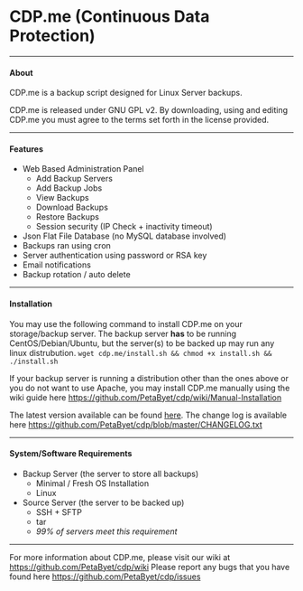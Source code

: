 CDP.me (Continuous Data Protection)
===
---------------------------------------
#### About
CDP.me is a backup script designed for Linux Server backups.

CDP.me is released under GNU GPL v2. By downloading, using and editing CDP.me you must agree to the terms set forth in the license provided.

---------------------------------------
#### Features 
* Web Based Administration Panel
  * Add Backup Servers
  * Add Backup Jobs
  * View Backups
  * Download Backups
  * Restore Backups
  * Session security (IP Check + inactivity timeout)
* Json Flat File Database (no MySQL database involved)
* Backups ran using cron
* Server authentication using password or RSA key
* Email notifications
* Backup rotation / auto delete

---------------------------------------
#### Installation
You may use the following command to install CDP.me on your storage/backup server.
The backup server **has** to be running CentOS/Debian/Ubuntu, but the server(s) to be backed up may run any linux distrubution.
`wget cdp.me/install.sh && chmod +x install.sh && ./install.sh`

If your backup server is running a distribution other than the ones above or you do not want to use Apache, you may install CDP.me manually using the wiki guide here https://github.com/PetaByet/cdp/wiki/Manual-Installation

The latest version available can be found [here](https://github.com/PetaByet/cdp/releases). The change log is available here https://github.com/PetaByet/cdp/blob/master/CHANGELOG.txt

---------------------------------------
#### System/Software Requirements
* Backup Server (the server to store all backups)
  * Minimal / Fresh OS Installation
  * Linux
* Source Server (the server to be backed up)
  * SSH + SFTP
  * tar
  * *99% of servers meet this requirement*
  
---------------------------------------
For more information about CDP.me, please visit our wiki at https://github.com/PetaByet/cdp/wiki
Please report any bugs that you have found here https://github.com/PetaByet/cdp/issues
  